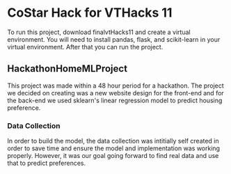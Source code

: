 # CoStar Hack for VTHacks 11
To run this project, download finalvtHacks11 and create a virtual environment. You will need to install pandas, flask, and scikit-learn in your virtual environment. After that you can run the project.

## HackathonHomeMLProject
This project was made within a 48 hour period for a hackathon. The project we decided on creating was a new website design for the
front-end and for the back-end we used sklearn's linear regression model to predict housing preference.

### Data Collection
In order to build the model, the data collection was intitially self created in order to save time and ensure the model and implementation
was working properly. However, it was our goal going forward to find real data and use that to predict preferences.

